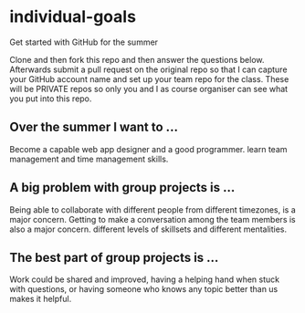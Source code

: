 # individual-goals
Get started with GitHub for the summer

Clone and then fork this repo and then answer the questions below. Afterwards submit a pull request on the original repo so that I can capture your GitHub account name and set up your team repo for the class.
These will be PRIVATE repos so only you and I as course organiser can see what you put into this repo.

## Over the summer I want to ... 
Become a capable web app designer and a good programmer. 
learn team management and time management skills.

## A big problem with group projects is ...
Being able to collaborate with different people from different timezones, is a major concern. 
Getting to make a conversation among the team members is also a major concern.
different levels of skillsets and different mentalities. 

## The best part of group projects is ...
Work could be shared and improved, having a helping hand when stuck with questions,
or having someone who knows any topic better than us makes it helpful.
